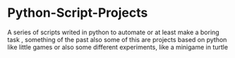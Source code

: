 # Python-Script-Projects
A series of scripts writed in python to automate or at least make a boring task , something of the past
also some of this are projects based on python like little games or also  some different experiments, like a minigame
in turtle
